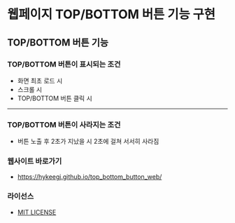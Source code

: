 # 웹페이지 TOP/BOTTOM 버튼 기능 구현

## TOP/BOTTOM 버튼 기능

### TOP/BOTTOM 버튼이 표시되는 조건

-   화면 최초 로드 시
-   스크롤 시
-   TOP/BOTTOM 버튼 클릭 시

---

### TOP/BOTTOM 버튼이 사라지는 조건

-   버튼 노출 후 2초가 지났을 시 2초에 걸쳐 서서히 사라짐

### 웹사이트 바로가기

-   https://hykeegj.github.io/top_bottom_button_web/

### 라이선스

-   [MIT LICENSE](LICENSE)
